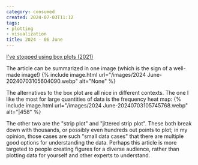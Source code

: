 ```yaml
---
category: consumed
created: 2024-07-03T11:12
tags:
- plotting
- visualization
title: 2024 - 06 June
---
```


[I've stopped using box plots (2021)](https://nightingaledvs.com/ive-stopped-using-box-plots-should-you/)

The article can be summarized in one image (which is the sign of a well-made image!)
{% include image.html url="/images/2024 June-20240703105604090.webp" alt="None" %}

The alternatives to the box plot are all nice in different contexts. The one I like the most for large quantities of data is the frequency heat map:
{% include image.html url="/images/2024 June-20240703105745768.webp" alt="|458" %}

The other two are the "strip plot" and "jittered strip plot". These both break down with thousands, or possibly even hundreds out points to plot; in my opinion, those cases are such "small data cases" that there are multiple good options for understanding the data. Perhaps this article is more targeted to people creating figures for a diverse audience, rather than plotting data for yourself and other experts to understand.
